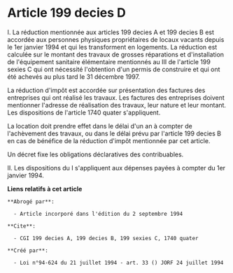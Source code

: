 # Article 199 decies D

I. La réduction mentionnée aux articles 199 decies A et 199 decies B est accordée aux personnes physiques propriétaires de
locaux vacants depuis le 1er janvier 1994 et qui les transforment en logements. La réduction est calculée sur le montant des
travaux de grosses réparations et d'installation de l'équipement sanitaire élémentaire mentionnés au III de l'article 199
sexies C qui ont nécessité l'obtention d'un permis de construire et qui ont été achevés au plus tard le 31 décembre 1997.

La réduction d'impôt est accordée sur présentation des factures des entreprises qui ont réalisé les travaux. Les factures des
entreprises doivent mentionner l'adresse de réalisation des travaux, leur nature et leur montant. Les dispositions de
l'article 1740 quater s'appliquent.

La location doit prendre effet dans le délai d'un an à compter de l'achèvement des travaux, ou dans le délai prévu par
l'article 199 decies B en cas de bénéfice de la réduction d'impôt mentionnée par cet article.

Un décret fixe les obligations déclaratives des contribuables.

II. Les dispositions du I s'appliquent aux dépenses payées à compter du 1er janvier 1994.

**Liens relatifs à cet article**

	**Abrogé par**:

	  - Article incorporé dans l'édition du 2 septembre 1994

	**Cite**:

	  - CGI 199 decies A, 199 decies B, 199 sexies C, 1740 quater

	**Créé par**:

	  - Loi n°94-624 du 21 juillet 1994 - art. 33 () JORF 24 juillet 1994
